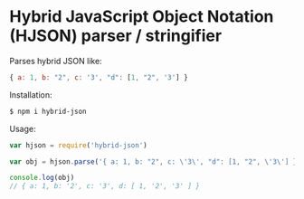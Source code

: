# Hybrid JavaScript Object Notation (HJSON) parser / stringifier

Parses hybrid JSON like:

```js
{ a: 1, b: "2", c: '3', "d": [1, "2", '3'] }
```

Installation:

```sh
$ npm i hybrid-json
```

Usage:

```js
var hjson = require('hybrid-json')

var obj = hjson.parse('{ a: 1, b: "2", c: \'3\', "d": [1, "2", \'3\'] }')

console.log(obj)
// { a: 1, b: '2', c: '3', d: [ 1, '2', '3' ] }
```